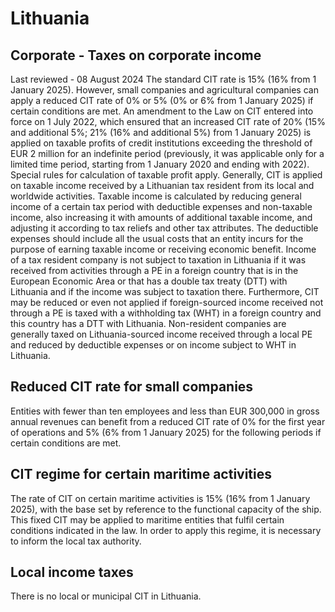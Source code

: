 # Lithuania
## Corporate - Taxes on corporate income
Last reviewed - 08 August 2024
The standard CIT rate is 15% (16% from 1 January 2025). However, small companies and agricultural companies can apply a reduced CIT rate of 0% or 5% (0% or 6% from 1 January 2025) if certain conditions are met.
An amendment to the Law on CIT entered into force on 1 July 2022, which ensured that an increased CIT rate of 20% (15% and additional 5%; 21% (16% and additional 5%) from 1 January 2025) is applied on taxable profits of credit institutions exceeding the threshold of EUR 2 million for an indefinite period (previously, it was applicable only for a limited time period, starting from 1 January 2020 and ending with 2022). Special rules for calculation of taxable profit apply.
Generally, CIT is applied on taxable income received by a Lithuanian tax resident from its local and worldwide activities. Taxable income is calculated by reducing general income of a certain tax period with deductible expenses and non-taxable income, also increasing it with amounts of additional taxable income, and adjusting it according to tax reliefs and other tax attributes.
The deductible expenses should include all the usual costs that an entity incurs for the purpose of earning taxable income or receiving economic benefit.​
Income of a tax resident company is not subject to taxation in Lithuania if it was received from activities through a PE in a foreign country that is in the European Economic Area or that has a double tax treaty (DTT) with Lithuania and if the income was subject to taxation there.
Furthermore, CIT may be reduced or even not applied if foreign-sourced income received not through a PE is taxed with a withholding tax (WHT) in a foreign country and this country has a DTT with Lithuania.
Non-resident companies are generally taxed on Lithuania-sourced income received through a local PE and reduced by deductible expenses or on income subject to WHT in Lithuania.
## Reduced CIT rate for small companies
Entities with fewer than ten employees and less than EUR 300,000 in gross annual revenues can benefit from a reduced CIT rate of 0% for the first year of operations and 5% (6% from 1 January 2025) for the following periods if certain conditions are met.
## CIT regime for certain maritime activities
The rate of CIT on certain maritime activities is 15% (16% from 1 January 2025), with the base set by reference to the functional capacity of the ship. This fixed CIT may be applied to maritime entities that fulfil certain conditions indicated in the law. In order to apply this regime, it is necessary to inform the local tax authority.
## Local income taxes
There is no local or municipal CIT in Lithuania.
